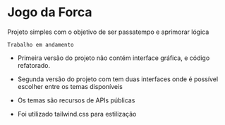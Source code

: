 # Jogo da Forca

Projeto simples com o objetivo de ser passatempo e aprimorar lógica 

`Trabalho em andamento`

* Primeira versão do projeto não contém interface gráfica, e código refatorado.

* Segunda versão do projeto com tem duas interfaces onde é possível escolher entre os temas disponíveis
* Os temas são recursos de APIs públicas
* Foi utilizado tailwind.css para estilização 


